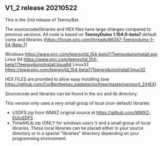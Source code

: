 <h2>V1_2 release 20210522</h2>

This is the 2nd release of TeensyBat.
    
The sourcecode/libraries and HEX files have large changes compared to previous versions. 
All code is based on <b>TeensyDuino 1.154.0-beta7</b> default cores and libraries (https://forum.pjrc.com/threads/66357-Teensyduino-1-54-Beta-7)

Windows
https://www.pjrc.com/teensy/td_154-beta7/TeensyduinoInstall.exe
Linux 64
https://www.pjrc.com/teensy/td_154-beta7/TeensyduinoInstall.linux64
Linux32
https://www.pjrc.com/teensy/td_154-beta7/TeensyduinoInstall.linux32


HEX FILES are provided to allow easy installing (see https://github.com/CorBer/teensy_batdetector/tree/master/version1_2/HEX)

Sourcecode and libraries can be found in the src and lib directory.

This version only uses a very small group of local (non-default) libraries
- USDFS.zip from WMXZ original source at https://github.com/WMXZ-EU/uSDFS
- TimeAltLib.zip (ONLY for windows users !)
and a small group of local libraries. These local libraries can be placed either in your source directory
or in a special "libraries" directory depending on your programming environment.


    
    
    
    
    
